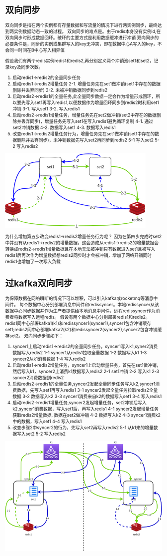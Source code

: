 # 双向同步
双向同步是指在两个实例都有存量数据和写流量的情况下进行两实例同步，最终达到两实例数据动态一致的过程。
双向同步的难点是。由于redis本身没有实例id,在双向同步时形成数据回环。破环的主要方式是利用数据缓冲进行冲销
双向同步的必要条件是，同步的实例或集群写入的key无冲突，即在数据中心A写入的key，不会同一时间在B中心写入相异值

假设我们有两个redis实例redis1和redis2,再分别定义两个冲销池set1和set2，记录key及同步次数。
1. 启动redis1->redis2的全量同步任务
2. 启动redis1->redis2增量任务
    2-1. 增量任务先在set1做冲销(set1中存在的数据删除并丢弃同步)
    2-2. 未被冲销数据同步到redis2
3. 启动redis2->redis1的全量任务,此全量同步数据一定会作为增量形成回环，所以要先写入set1再写入redis1,以便数据作为增量回环同步到redis2时利用set1冲销
    3-1. 写入set1
    3-2. 写入redis1
4. 启动redis2->redis1增量任务，增量任务先在set2做冲销(set2中存在的数据删除并丢弃同步)，增量任务先写入set1在写入redis1避免循环复制
   4-1. 通过set2冲销数据
   4-2. 数据写入set1
   4-3. 数据写入redis1
5. 改变redis1->redis2增量任务行为，增量任务先在set1做冲销(set1中存在的数据删除并丢弃同步)，未冲销数据先写入set2再同步到redis2
   5-1 写入set2
   5-2 写入redis2

![wo-way_synchronization](images/Two-way_synchronization.png)

为什么增加第五步改变redis1->redis2增量任务行为呢？
因为在第四步完成时set2中并没有从redis1->redis2的增量数据，这会造成从redis1->redis2的增量数据会转换成redis2->redis1增量数据且在本地无法被冲销只有数据进入set1且被写入redis1后再次作为增量数据想redis2同步时才会被冲销，增加了网络开销同时redis1也增加了一次写入负载




# 过kafka双向同步
为保障数据在网络瞬断的情况下可以堆积，可以引入kafka或rocketmq等消息中间件。
每个数据中心分别部署消息中间件和redissyncer。本地redissyncer从该数据中心同步数据并作为生产者提供给本地消息中间件，远程redissyncer作为消费者将数据写入远程redis。
假设有两个数据中心分别部署redis1和redis2。redis1同中心部署kafka1(k1)和redissyncer1(syncer1),syncer1包含冲销缓存set1;redis2同中心部署kafka2(k2)和redissyncer2(syncer2),syncer2包含冲销缓存set2。
双向同步步骤如下：
1. syncer1上启动redis1->redis2的全量同步任务。syncer1写入k1,syner2消费数据写入redis2
   1-1 syncer1从redis1拉取全量数据
   1-2 数据写入k1
   1-3 syncer2从k1消费数据
   1-4 写入redis2
2. 启动redis1->redis2增量任务，syncer1上启动增量任务，首先在set1做冲销，然后写入k1，syncer2上消费k1数据写入redis2
   2-1 set1冲销
   2-2 写入k1
   2-3 syncer2消费数据到redis2
3. 启动redis2->redis1的全量任务,syncer2发起全量同步任务写入k2,syncer1消费数据，先写入set1再写入redis1
   3-1 syncer2发起全量任务拉取redis2全量数据
   3-2 数据写入k2
   3-3 syncer1消费来自k2的数据写入set1
   3-4 写入redis1
4. 启动redis2->redis1增量任务,syncer2发起增量任务，set2冲销后写入k2,syncer1消费数据，写入set1后，再写入redis1
   4-1 syncer2发起增量任务获取redis2增量数据, 数据在set2做冲销
   4-2 数据写入k2
   4-3 syncer1消费k2中的数据，写入set1
   4-4 写入redis1
5. 改变步骤2中syncer2的行为，先写入set2再写入redis2
   5-1 从k1来的增量数据写入set2
   5-2 写入redis2

![wo-way_synchronization_kafka](images/Two-way_synchronization_kafka.png)